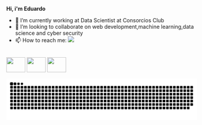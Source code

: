 
 

<b>Hi, i'm Eduardo</b>
- 🔭 I’m currently working at Data Scientist at Consorcios Club
- 👯 I’m looking to collaborate on web development,machine learning,data science and cyber security
- 📫 How to reach me: <a href="https://www.linkedin.com/in/eduardo-rigueira-reis-659766214/" target="_blank"><img src="https://img.shields.io/badge/LinkedIn-0077B5?style=for-the-badge&logo=linkedin&logoColor=white" target="_blank"></a>

<div style="display: inline_block"><br>
    
 <img aling = "center" height = "40" width ="50" src="https://cdn.jsdelivr.net/gh/devicons/devicon/icons/csharp/csharp-original.svg" />
 <img aling = "center" height = "40" width ="50" src="https://cdn.jsdelivr.net/gh/devicons/devicon/icons/python/python-original.svg" />
  <img aling = "center" height = "40" width ="50" src="https://cdn.jsdelivr.net/gh/devicons/devicon/icons/react/react-original.svg" />
  </div>
  


  ![Snake animation](https://github.com/mumuichiro/mumuichiro/blob/output/github-contribution-grid-snake.svg)
